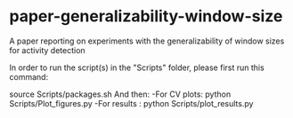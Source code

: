 # paper-generalizability-window-size
A paper reporting on experiments with the generalizability of window sizes for activity detection

In order to run the script(s) in the "Scripts" folder, please first run this command:

source Scripts/packages.sh
And then: 
-For CV plots: python Scripts/Plot_figures.py
-For results : python Scripts/plot_results.py



